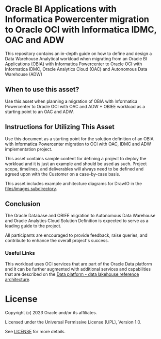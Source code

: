 # Oracle BI Applications with Informatica Powercenter migration to Oracle OCI with Informatica IDMC, OAC and ADW

This repository contains an in-depth guide on how to define and design a Data Warehouse Analytical workload when migrating from an Oracle BI Applications (OBIA) with Informatica Powercenter to Oracle OCI with Informatica IDMC, Oracle Analytics Cloud (OAC) and Autonomous Data Warehouse (ADW)

## When to use this asset?

Use this asset when planning a migration of OBIA with Informatica Powercenter to Oracle OCI with OAC and ADW + OBIEE workload as a starting point to an OAC and ADW.

## Instructions for Utilizing This Asset

Use this document as a starting point for the solution definition of an OBIA with Informatica Powercenter migration to OCI with OAC, IDMC and ADW implementation project.

This asset contains sample content for defining a project to deploy the workload and it is just an example and should be used as such. Project scope, timelines, and deliverables will always need to be defined and agreed upon with the Customer on a case-by-case basis.

This asset includes example architecture diagrams for DrawIO in the [files/images subdirectory](files/images).

## Conclusion

The Oracle Database and OBIEE migration to Autonomous Data Warehouse and Oracle Analytics Cloud Solution Definition is expected to serve as a leading guide to the project.

All participants are encouraged to provide feedback, raise queries, and contribute to enhance the overall project's success.

### Useful Links

This workload uses OCI services that are part of the Oracle Data platform and it can be further augmented with additional services and capabilities that are described on the [Data platform - data lakehouse reference architecture](https://docs.oracle.com/en/solutions/data-platform-lakehouse/index.html#GUID-A328ACEF-30B8-4595-B86F-F27B512744DF).

# License

Copyright (c) 2023 Oracle and/or its affiliates.

Licensed under the Universal Permissive License (UPL), Version 1.0.

See [LICENSE](LICENSE.txt) for more details.
